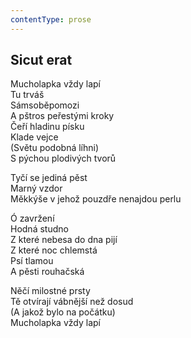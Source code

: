 ```yaml
---
contentType: prose
---
```


## Sicut erat

Mucholapka vždy lapí  
Tu trváš  
Sámsoběpomozi  
A pštros peřestými kroky  
Čeří hladinu písku  
Klade vejce  
(Světu podobná líhni)  
S pýchou plodivých tvorů

Tyčí se jediná pěst  
Marný vzdor  
Měkkýše v jehož pouzdře nenajdou perlu

Ó zavržení  
Hodná studno  
Z které nebesa do dna pijí  
Z které noc chlemstá  
Psí tlamou  
A pěsti rouhačská

Něčí milostné prsty  
Tě otvírají vábnější než dosud  
(A jakož bylo na počátku)  
Mucholapka vždy lapí
